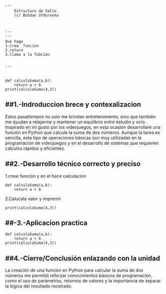 ```
'''
    Estructuro de Salto
    (c) Bohdan SYdorenko
    


'''
'''
Que hago
1.Crea  funcion 
2.return
3.llama a la fubcion  


'''


def calculaSuma(a,b):
    return a + b
print(calculaSuma(4,3))
```
##1.-Indroduccion brece y contexalizacion
---
Estos pasatiempos no solo me brindan entretenimiento, sino que también me ayudan a relajarme y mantener un equilibrio entre estudio y ocio. Inspirado en mi gusto por los videojuegos, en esta ocasión desarrollaré una función en Python que calcule la suma de dos números. Aunque la tarea es sencilla, este tipo de operaciones básicas son muy utilizadas en la programación de videojuegos y en el desarrollo de sistemas que requieren cálculos rápidos y eficientes.



##2.-Desarrollo técnico correcto y preciso
---
1.crear función y en el hace calculacion  
```
def calculaSuma(a,b):
    return a + b
```
2.Calucala valor y impremir 
```
print(calculaSuma(4,3))

```
##-3.-Aplicacion practica
---
```
def calculaSuma(a,b):
    return a + b
print(calculaSuma(4,3))
```

##4.-Cierre/Conclusión enlazando con la unidad
---

La creación de una función en Python para calcular la suma de dos números me permitió reforzar conocimientos básicos de programación, como el uso de parámetros, retornos de valores y la importancia de separar la lógica del resultado mostrado.

